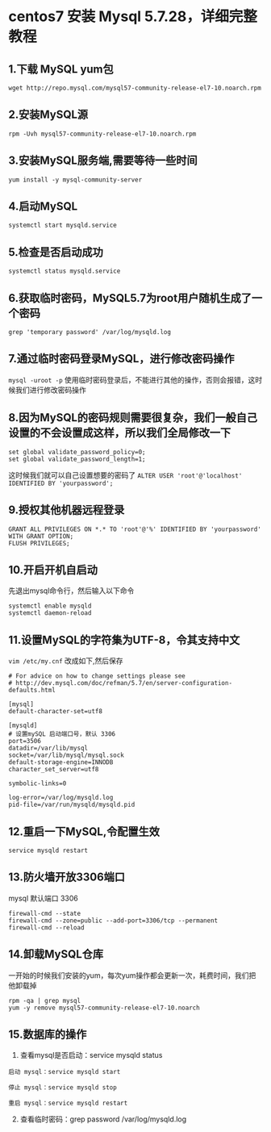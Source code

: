 # centos7 安装 Mysql 5.7.28，详细完整教程
## 1.下载 MySQL yum包
`wget http://repo.mysql.com/mysql57-community-release-el7-10.noarch.rpm`
## 2.安装MySQL源
`rpm -Uvh mysql57-community-release-el7-10.noarch.rpm`
## 3.安装MySQL服务端,需要等待一些时间
`yum install -y mysql-community-server`
## 4.启动MySQL
`systemctl start mysqld.service`
## 5.检查是否启动成功
`systemctl status mysqld.service`
## 6.获取临时密码，MySQL5.7为root用户随机生成了一个密码
`grep 'temporary password' /var/log/mysqld.log`
## 7.通过临时密码登录MySQL，进行修改密码操作
`mysql -uroot -p`
使用临时密码登录后，不能进行其他的操作，否则会报错，这时候我们进行修改密码操作

## 8.因为MySQL的密码规则需要很复杂，我们一般自己设置的不会设置成这样，所以我们全局修改一下
```shell
set global validate_password_policy=0;
set global validate_password_length=1;
```
这时候我们就可以自己设置想要的密码了
`ALTER USER 'root'@'localhost' IDENTIFIED BY 'yourpassword';`
## 9.授权其他机器远程登录
```shell
GRANT ALL PRIVILEGES ON *.* TO 'root'@'%' IDENTIFIED BY 'yourpassword' WITH GRANT OPTION;
FLUSH PRIVILEGES;
```
## 10.开启开机自启动
先退出mysql命令行，然后输入以下命令
```shell
systemctl enable mysqld
systemctl daemon-reload
```
## 11.设置MySQL的字符集为UTF-8，令其支持中文
`vim /etc/my.cnf`
改成如下,然后保存
```text
# For advice on how to change settings please see
# http://dev.mysql.com/doc/refman/5.7/en/server-configuration-defaults.html

[mysql]
default-character-set=utf8

[mysqld]
# 设置mySQL 启动端口号，默认 3306
port=3506
datadir=/var/lib/mysql
socket=/var/lib/mysql/mysql.sock
default-storage-engine=INNODB
character_set_server=utf8

symbolic-links=0

log-error=/var/log/mysqld.log
pid-file=/var/run/mysqld/mysqld.pid
```
## 12.重启一下MySQL,令配置生效
`service mysqld restart`

## 13.防火墙开放3306端口
mysql 默认端口 3306
```shell
firewall-cmd --state
firewall-cmd --zone=public --add-port=3306/tcp --permanent
firewall-cmd --reload
```
## 14.卸载MySQL仓库
一开始的时候我们安装的yum，每次yum操作都会更新一次，耗费时间，我们把他卸载掉
```shell
rpm -qa | grep mysql
yum -y remove mysql57-community-release-el7-10.noarch
```

## 15.数据库的操作
1. 查看mysql是否启动：service mysqld status
```shell
启动 mysql：service mysqld start

停止 mysql：service mysqld stop

重启 mysql：service mysqld restart
```
2. 查看临时密码：grep password /var/log/mysqld.log


